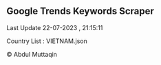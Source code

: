 

## Google Trends Keywords Scraper 
 
Last Update 22-07-2023 , 21:15:11

Country List :
VIETNAM.json



© Abdul Muttaqin 
